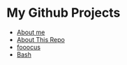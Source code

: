 # My Github Projects

* [About me](ABOUT-ME.md)
* [About This Repo](ABOUT-THIS-REPO.md)
* [fooocus](fooocus/README.md)
* [Bash](bash/README.md)
